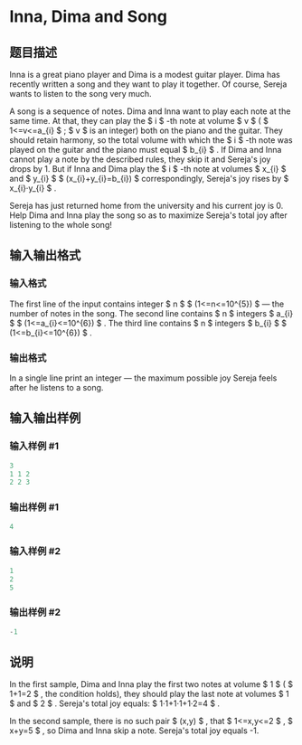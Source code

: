 # Inna, Dima and Song

## 题目描述

Inna is a great piano player and Dima is a modest guitar player. Dima has recently written a song and they want to play it together. Of course, Sereja wants to listen to the song very much.

A song is a sequence of notes. Dima and Inna want to play each note at the same time. At that, they can play the $ i $ -th note at volume $ v $ ( $ 1<=v<=a_{i} $ ; $ v $ is an integer) both on the piano and the guitar. They should retain harmony, so the total volume with which the $ i $ -th note was played on the guitar and the piano must equal $ b_{i} $ . If Dima and Inna cannot play a note by the described rules, they skip it and Sereja's joy drops by 1. But if Inna and Dima play the $ i $ -th note at volumes $ x_{i} $ and $ y_{i} $ $ (x_{i}+y_{i}=b_{i}) $ correspondingly, Sereja's joy rises by $ x_{i}·y_{i} $ .

Sereja has just returned home from the university and his current joy is 0. Help Dima and Inna play the song so as to maximize Sereja's total joy after listening to the whole song!

## 输入输出格式

### 输入格式

The first line of the input contains integer $ n $ $ (1<=n<=10^{5}) $ — the number of notes in the song. The second line contains $ n $ integers $ a_{i} $ $ (1<=a_{i}<=10^{6}) $ . The third line contains $ n $ integers $ b_{i} $ $ (1<=b_{i}<=10^{6}) $ .

### 输出格式

In a single line print an integer — the maximum possible joy Sereja feels after he listens to a song.

## 输入输出样例

### 输入样例 #1

```cpp
3
1 1 2
2 2 3

```
### 输出样例 #1

```cpp
4

```
### 输入样例 #2

```cpp
1
2
5

```
### 输出样例 #2

```cpp
-1

```
## 说明

In the first sample, Dima and Inna play the first two notes at volume $ 1 $ ( $ 1+1=2 $ , the condition holds), they should play the last note at volumes $ 1 $ and $ 2 $ . Sereja's total joy equals: $ 1·1+1·1+1·2=4 $ .

In the second sample, there is no such pair $ (x,y) $ , that $ 1<=x,y<=2 $ , $ x+y=5 $ , so Dima and Inna skip a note. Sereja's total joy equals -1.

